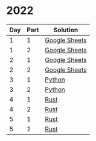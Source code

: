 # 2022

| Day | Part | Solution |
|-----|------|----------|
| 1   | 1    | [Google Sheets](https://docs.google.com/spreadsheets/d/16AoiFTf6_bY0DBBddKoSjFlTaiskgA2jGrfCJPeUujQ/edit?usp=sharing) |
| 1   | 2    | [Google Sheets](https://docs.google.com/spreadsheets/d/16AoiFTf6_bY0DBBddKoSjFlTaiskgA2jGrfCJPeUujQ/edit?usp=sharing) |
| 2   | 1    | [Google Sheets](https://docs.google.com/spreadsheets/d/1MuFLsqP9uvyQ9VDN80m9CCFcHL4rQVHfH8nKhhuFtYE/edit?usp=sharing) |
| 2   | 2    | [Google Sheets](https://docs.google.com/spreadsheets/d/1MuFLsqP9uvyQ9VDN80m9CCFcHL4rQVHfH8nKhhuFtYE/edit?usp=sharing) |
| 3   | 1    | [Python](day3/part1.py) |
| 3   | 2    | [Python](day3/part2.py) |
| 4   | 1    | [Rust](day4/src/main.rs) |
| 4   | 2    | [Rust](day4/src/main.rs) |
| 5   | 1    | [Rust](day5/src/main.rs) |
| 5   | 2    | [Rust](day5/src/main.rs) |

